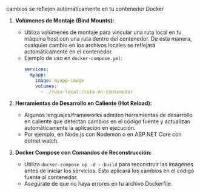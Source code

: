 cambios se reflejen automáticamente en tu contenedor Docker 
1. **Volúmenes de Montaje (Bind Mounts):**
   - Utiliza volúmenes de montaje para vincular una ruta local en tu máquina host con una ruta dentro del contenedor. De esta manera, cualquier cambio en los archivos locales se reflejará automáticamente en el contenedor.
   - Ejemplo de uso en `docker-compose.yml`:
     ```yaml
     services:
       myapp:
         image: myapp-image
         volumes:
           - ./ruta-local:/ruta-en-contenedor
     ```

2. **Herramientas de Desarrollo en Caliente (Hot Reload):**
   - Algunos lenguajes/frameworks admiten herramientas de desarrollo en caliente que detectan cambios en el código fuente y actualizan automáticamente la aplicación en ejecución.
   - Por ejemplo, en Node.js con Nodemon o en ASP.NET Core con dotnet watch.

3. **Docker Compose con Comandos de Reconstrucción:**
   - Utiliza `docker-compose up -d --build` para reconstruir las imágenes antes de iniciar los servicios. Esto aplicará los cambios en el código fuente al contenedor.
   - Asegúrate de que no haya errores en tu archivo Dockerfile.
